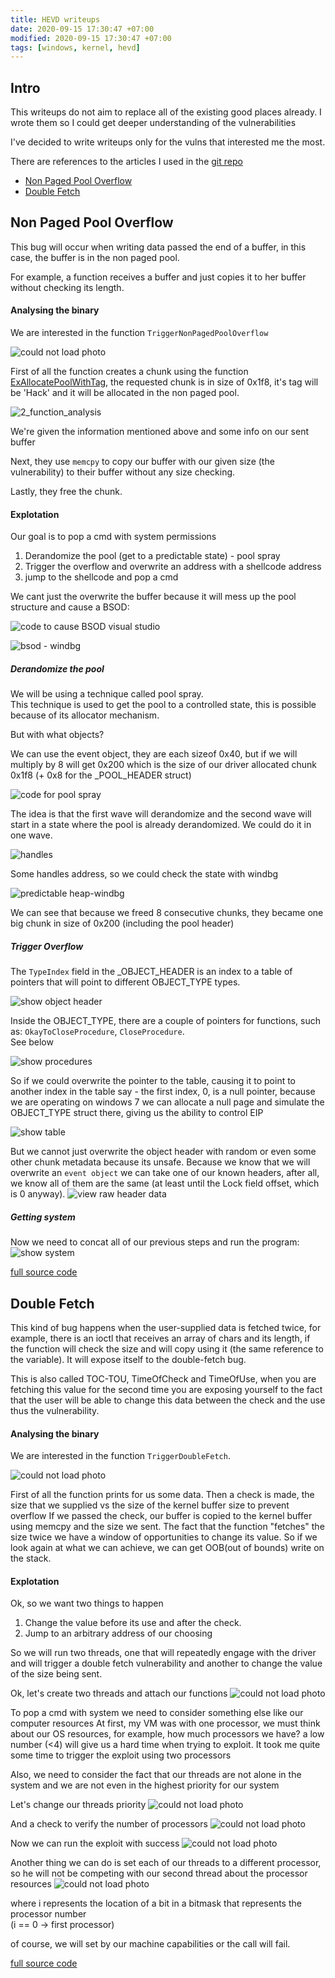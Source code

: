 ```yaml
---
title: HEVD writeups
date: 2020-09-15 17:30:47 +07:00
modified: 2020-09-15 17:30:47 +07:00
tags: [windows, kernel, hevd]
---
```


## Intro

This writeups do not aim to replace all of the existing good places already. 
I wrote them so I could get deeper understanding of the vulnerabilities

I've decided to write writeups only for the vulns that interested me the most.

There are references to the articles I used in the [git repo](https://github.com/yuvaly0/HEVD_Solutions)

* [Non Paged Pool Overflow](https://yuvaly0.github.io/2020/09/15/hevd-writeups.html#non-paged-pool-overflow)
* [Double Fetch](https://yuvaly0.github.io/2020/09/15/hevd-writeups.html#double-fetch)

## Non Paged Pool Overflow
This bug will occur when writing data passed the end of a buffer, in this case, the buffer is in the non paged pool.

For example, a function receives a buffer and just copies it to her buffer without checking its length.

#### Analysing the binary
We are interested in the function `TriggerNonPagedPoolOverflow`

![could not load photo](/assets/hevd-writeups/pool_overflow/1_function_analysis.png)

First of all the function creates a chunk using the function [ExAllocatePoolWithTag](https://docs.microsoft.com/en-us/windows-hardware/drivers/ddi/wdm/nf-wdm-exallocatepoolwithtag), the requested chunk is in size of 0x1f8, it's tag will be 'Hack' and it will be allocated in the non paged pool.

![2_function_analysis](/assets/hevd-writeups/pool_overflow/2_function_analysis.png)

We're given the information mentioned above and some info on our sent buffer

Next, they use `memcpy` to copy our buffer with our given size (the vulnerability) to their buffer without any size checking.

Lastly, they free the chunk.

#### Explotation
Our goal is to pop a cmd with system permissions

1. Derandomize the pool (get to a predictable state) - pool spray
2. Trigger the overflow and overwrite an address with a shellcode address
3. jump to the shellcode and pop a cmd

We cant just the overwrite the buffer because it will mess up the pool structure and cause a BSOD:

![code to cause BSOD visual studio](/assets/hevd-writeups/pool_overflow/3_cause_bsod.png)

![bsod - windbg](/assets/hevd-writeups/pool_overflow/4_bsod_windbg.png)


##### Derandomize the pool
We will be using a technique called pool spray.</br>
This technique is used to get the pool to a controlled state, this is possible because of its allocator mechanism.

But with what objects?

We can use the event object, they are each sizeof 0x40, but if we will multiply by 8 will get 0x200 which is the size of our driver allocated chunk 0x1f8 (+ 0x8 for the _POOL_HEADER struct)

![code for pool spray](/assets/hevd-writeups/pool_overflow/5_pool_spray_code.png)

The idea is that the first wave will derandomize and the second wave will start in a state where the pool is already derandomized.
We could do it in one wave.

![handles](/assets/hevd-writeups/pool_overflow/6_handles.png)

Some handles address, so we could check the state with windbg

![predictable heap-windbg](/assets/hevd-writeups/pool_overflow/7_heap_spray_allocations.png)

We can see that because we freed 8 consecutive chunks, they became one big chunk in size of 0x200 (including the pool header)

##### Trigger Overflow
The `TypeIndex` field in the _OBJECT_HEADER is an index to a table of pointers that will point to different OBJECT_TYPE types.

![show object header](/assets/hevd-writeups/pool_overflow/8_object_header.png)

Inside the OBJECT_TYPE, there are a couple of pointers for functions, such as: `OkayToCloseProcedure`, `CloseProcedure`.</br>
See below

![show procedures](/assets/hevd-writeups/pool_overflow/10_procedures.png)

So if we could overwrite the pointer to the table, causing it to point to another index in the table say - the first index, 0,  is a null pointer, because we are operating on windows 7 we can allocate a null page and simulate the OBJECT_TYPE struct there, giving us the ability to control EIP

![show table](/assets/hevd-writeups/pool_overflow/9_type_index_table.png)

But we cannot just overwrite the object header with random or even some other chunk metadata because its unsafe.
Because we know that we will overwrite an `event object` we can take one of our known headers, after all, we know all of them are the same (at least until the Lock field offset, which is 0 anyway).
![view raw header data](/assets/hevd-writeups/pool_overflow/11_payload_data_colored.png)

##### Getting system
Now we need to concat all of our previous steps and run the program:
![show system](/assets/hevd-writeups/pool_overflow/12_system.png)

[full source code](https://github.com/yuvaly0/HEVD_Solutions/blob/master/HEVD_Solutions/NonPagedPoolOverflow.cpp)


## Double Fetch
This kind of bug happens when the user-supplied data is fetched twice, for example, there is an ioctl that receives an array of
chars and its length, if the function will check the size and will copy using it (the same reference to the variable).
It will expose itself to the double-fetch bug.

This is also called TOC-TOU, TimeOfCheck and TimeOfUse, when you are fetching this value for the second time you are exposing yourself to the fact that the user will be able to change this data between the check and the use thus the vulnerability.

#### Analysing the binary
We are interested in the function `TriggerDoubleFetch`.

![could not load photo](/assets/hevd-writeups/double_fetch_function_analysis.png)

First of all the function prints for us some data.
Then a check is made, the size that we supplied vs the size of the kernel buffer size to prevent overflow
If we passed the check, our buffer is copied to the kernel buffer using memcpy and the size we sent.
The fact that the function "fetches" the size twice we have a window of opportunities to change its value.
So if we look again at what we can achieve, we can get OOB(out of bounds) write on the stack.

#### Explotation

Ok, so we want two things to happen
1. Change the value before its use and after the check. 
2. Jump to an arbitrary address of our choosing

So we will run two threads, one that will repeatedly engage with the driver and will trigger a double fetch vulnerability and another to change the value of the size being sent.

Ok, let's create two threads and attach our functions
![could not load photo](/assets/hevd-writeups/double_fetch_create_threads.png)

To pop a cmd with system we need to consider something else like our computer resources
At first, my VM was with one processor, we must think about our OS resources, for example, how much processors we have? a low number (<4) will give us a hard time when trying to exploit.
It took me quite some time to trigger the exploit using two processors

Also, we need to consider the fact that our threads are not alone in the system and we are not even in the highest priority for our system

Let's change our threads priority
![could not load photo](/assets/hevd-writeups/double_fetch_set_priority.png) 

And a check to verify the number of processors
![could not load photo](/assets/hevd-writeups/double_fetch_check_processors.png) 

Now we can run the exploit with success
![could not load photo](/assets/hevd-writeups/double_fetch_system.png) 

Another thing we can do is set each of our threads to a different processor, so he will not be competing with our second thread about the processor resources
![could not load photo](/assets/hevd-writeups/double_fetch_set_processor.png) 

where i represents the location of a bit in a bitmask that represents the processor number</br> (i == 0 -> first processor)

of course, we will set by our machine capabilities or the call will fail.


[full source code](https://github.com/yuvaly0/HEVD_Solutions/blob/master/HEVD_Solutions/DoubleFetch.cpp)